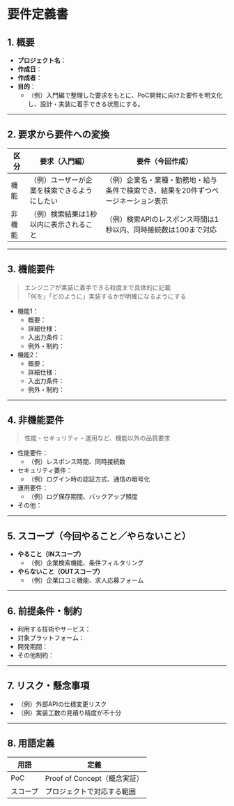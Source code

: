 # 要件定義書

## 1. 概要
- **プロジェクト名**：
- **作成日**：
- **作成者**：
- **目的**：
  - （例）入門編で整理した要求をもとに、PoC開発に向けた要件を明文化し、設計・実装に着手できる状態にする。

---

## 2. 要求から要件への変換
| 区分 | 要求（入門編） | 要件（今回作成） |
| ---- | -------------- | ---------------- |
| 機能 | （例）ユーザーが企業を検索できるようにしたい | （例）企業名・業種・勤務地・給与条件で検索でき、結果を20件ずつページネーション表示 |
| 非機能 | （例）検索結果は1秒以内に表示されること | （例）検索APIのレスポンス時間は1秒以内、同時接続数は100まで対応 |

---

## 3. 機能要件
> エンジニアが実装に着手できる粒度まで具体的に記載  
> 「何を」「どのように」実装するかが明確になるようにする

- 機能1：
  - 概要：
  - 詳細仕様：
  - 入出力条件：
  - 例外・制約：
- 機能2：
  - 概要：
  - 詳細仕様：
  - 入出力条件：
  - 例外・制約：

---

## 4. 非機能要件
> 性能・セキュリティ・運用など、機能以外の品質要求

- 性能要件：
  - （例）レスポンス時間、同時接続数
- セキュリティ要件：
  - （例）ログイン時の認証方式、通信の暗号化
- 運用要件：
  - （例）ログ保存期間、バックアップ頻度
- その他：

---

## 5. スコープ（今回やること／やらないこと）
- **やること（INスコープ）**
  - （例）企業検索機能、条件フィルタリング
- **やらないこと（OUTスコープ）**
  - （例）企業口コミ機能、求人応募フォーム

---

## 6. 前提条件・制約
- 利用する技術やサービス：
- 対象プラットフォーム：
- 開発期間：
- その他制約：

---

## 7. リスク・懸念事項
- （例）外部APIの仕様変更リスク
- （例）実装工数の見積り精度が不十分

---

## 8. 用語定義
| 用語 | 定義 |
| ---- | ---- |
| PoC | Proof of Concept（概念実証） |
| スコープ | プロジェクトで対応する範囲 |
